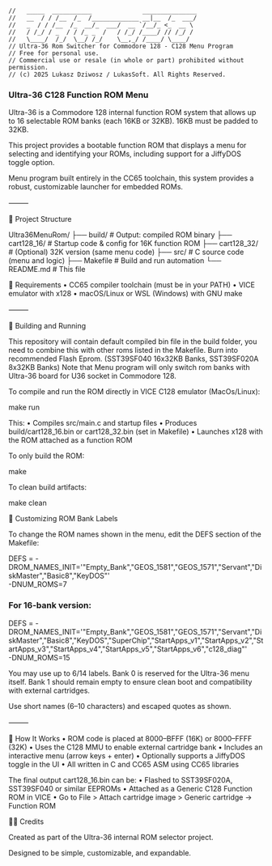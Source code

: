 ```
//   _____  ___________              _______________
//   __  / / /__  /_  /_____________ __|__  /_  ___/
//   _  / / /__  /_  __/_  ___/  __ `/__/_ <_  __ \
//   / /_/ / _  / / /_ _  /   / /_/ /____/ // /_/ /
//   \____/  /_/  \__/ /_/    \__,_/ /____/ \____/
// Ultra-36 Rom Switcher for Commodore 128 - C128 Menu Program
// Free for personal use.
// Commercial use or resale (in whole or part) prohibited without permission.
// (c) 2025 Lukasz Dziwosz / LukasSoft. All Rights Reserved.
```

### Ultra-36 C128 Function ROM Menu ###

Ultra-36 is a Commodore 128 internal function ROM system that allows up to 16 selectable ROM banks (each 16KB or 32KB). 16KB must be padded to 32KB. 

This project provides a bootable function ROM that displays a menu for selecting and identifying your ROMs, including support for a JiffyDOS toggle option.

Menu program built entirely in the CC65 toolchain, this system provides a robust, customizable launcher for embedded ROMs.

⸻

📂 Project Structure

Ultra36MenuRom/
├── build/               # Output: compiled ROM binary
├── cart128_16/          # Startup code & config for 16K function ROM
├── cart128_32/          # (Optional) 32K version (same menu code)
├── src/                 # C source code (menu and logic)
├── Makefile             # Build and run automation
└── README.md            # This file

🧰 Requirements
	•	CC65 compiler toolchain (must be in your PATH)
	•	VICE emulator with x128
	•	macOS/Linux or WSL (Windows) with GNU make

⸻

🚀 Building and Running

This repository will contain default compiled bin file in the build folder, you need to combine this with other roms listed in the Makefile.
Burn into recommended Flash Eprom. (SST39SF040 16x32KB Banks, SST39SF020A 8x32KB Banks) Note that Menu program will only switch rom banks with Ultra-36 board for U36 socket in Commodore 128.

To compile and run the ROM directly in VICE C128 emulator (MacOs/Linux):

make run

This:
	•	Compiles src/main.c and startup files
	•	Produces build/cart128_16.bin or cart128_32.bin (set in Makefile)
	•	Launches x128 with the ROM attached as a function ROM

To only build the ROM:

make

To clean build artifacts:

make clean

🧩 Customizing ROM Bank Labels

To change the ROM names shown in the menu, edit the DEFS section of the Makefile:

DEFS = -DROM_NAMES_INIT='"Empty_Bank","GEOS_1581","GEOS_1571","Servant","DiskMaster","Basic8","KeyDOS"' \
    -DNUM_ROMS=7

### For 16-bank version:
 DEFS = -DROM_NAMES_INIT='"Empty_Bank","GEOS_1581","GEOS_1571","Servant","DiskMaster","Basic8","KeyDOS","SuperChip","StartApps_v1","StartApps_v2","StartApps_v3","StartApps_v4","StartApps_v5","StartApps_v6","c128_diag"' \
     -DNUM_ROMS=15

You may use up to 6/14 labels. Bank 0 is reserved for the Ultra-36 menu itself. Bank 1 should remain empty to ensure clean boot and compatibility with external cartridges.

Use short names (6–10 characters) and escaped quotes as shown.

⸻

🧠 How It Works
	•	ROM code is placed at $8000–$BFFF (16K) or $8000–$FFFF (32K)
	•	Uses the C128 MMU to enable external cartridge bank
	•	Includes an interactive menu (arrow keys + enter)
	•	Optionally supports a JiffyDOS toggle in the UI
	•	All written in C and CC65 ASM using CC65 libraries

The final output cart128_16.bin can be:
	•	Flashed to SST39SF020A, SST39SF040 or similar EEPROMs
	•	Attached as a Generic C128 Function ROM in VICE
	•	Go to File > Attach cartridge image > Generic cartridge → Function ROM

🧑‍💻 Credits

Created as part of the Ultra-36 internal ROM selector project.

Designed to be simple, customizable, and expandable.





